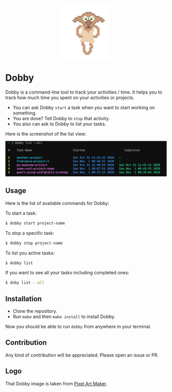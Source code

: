 <div align="center">
  <img src="./images/logo.png" width="150" alt="react loves typescript">
</div>

# Dobby

Dobby is a command-line tool to track your activities / time. It helps you to track how much time you spent on your activities or projects.

- You can ask Dobby `start` a task when you want to start working on something.
- You are done? Tell Dobby to `stop` that activity.
- You also can ask to Dobby to list your tasks.

Here is the screenshot of the list view:

<img src="./images/ss.png" alt="dobby screenshot" />

## Usage

Here is the list of available commands for Dobby:

To start a task:

```bash
$ dobby start project-name
```

To stop a specific task:

```bash
$ dobby stop project-name
```

To list you active tasks:

```bash
$ dobby list
```

If you want to see all your tasks including completed ones:

```bash
$ doby list --all
```

## Installation

- Clone the repository.
- Run `make` and then `make install` to install Dobby.

Now you should be able to run `dobby` from anywhere in your terminal.

## Contribution

Any kind of contribution will be appreciated. Please open an issue or PR.

## Logo

That Dobby image is taken from [Pixel Art Maker](http://pixelartmaker.com).

